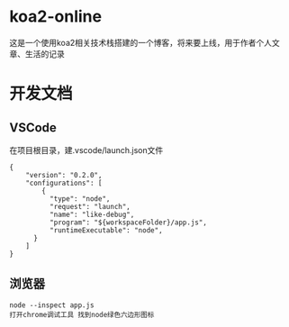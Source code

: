 # koa2-online
这是一个使用koa2相关技术栈搭建的一个博客，将来要上线，用于作者个人文章、生活的记录

# 开发文档
## VSCode
在项目根目录，建.vscode/launch.json文件
```
{
    "version": "0.2.0",
    "configurations": [
        {
          "type": "node",
          "request": "launch",
          "name": "like-debug",
          "program": "${workspaceFolder}/app.js",
          "runtimeExecutable": "node",
      }
    ]
}
```
## 浏览器
```
node --inspect app.js
打开chrome调试工具 找到node绿色六边形图标
```
